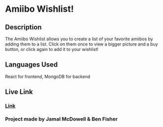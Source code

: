 # Amiibo Wishlist!

## Description
The Amiibo Wishlist allows you to create a list of your favorite amiibos by adding them to a list. Click on them once to view a bigger picture and a buy button, or click again to add it to your wishlist!

## Languages Used

React for frontend, MongoDB for backend

## Live Link

### [Link](https://amiibo-wishlist.herokuapp.com/)

### Project made by Jamal McDowell & Ben Fisher
